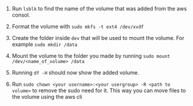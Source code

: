 1. Run `lsblk` to find the name of the volume that was added from the aws consol.

2. Format the volume with `sudo mkfs -t ext4 /dev/xvdf`

3. Create the folder inside `dev` that will be used to mount the volume. For 
example `sudo mkdir /data`

4. Mount the volume to the folder you made by running 
`sudo mount /dev/<name_of_volume> /data`

5. Running `df -H` should now show the added volume.

6. Run `sudo chown <your username>:<your usergroup> -R <path to volume>` to remove
the sudo need for it. This way you can move files to the volume using the aws cli
